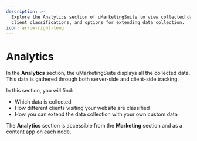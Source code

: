 ```yaml
---
description: >-
  Explore the Analytics section of uMarketingSuite to view collected data, 
  client classifications, and options for extending data collection.
icon: arrow-right-long
---
```


# Analytics

In the **Analytics** section, the uMarketingSuite displays all the collected data. This data is gathered through both server-side and client-side tracking.

In this section, you will find:

* Which data is collected
* How different clients visiting your website are classified
* How you can extend the data collection with your own custom data

The **Analytics** section is accessible from the **Marketing** section and as a content app on each node.
